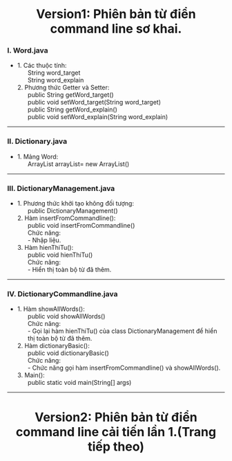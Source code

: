 <h1 align="center"> Version1: Phiên bản từ điển command line sơ khai. </h1>
<h3>I. Word.java<br></h3>
<ul>
	<li>
		1. Các thuộc tính:
		<ol>
			String word_target<br>
    			String word_explain<br>
		</ol>
		2. Phương thức Getter và Setter:
		<ol>
			public String getWord_target()<br>
			public void setWord_target(String word_target)<br>
			public String getWord_explain()<br>
			public void setWord_explain(String word_explain)<br>
		</ol>
  	</li>
</ul> <hr>
<h3>II. Dictionary.java<br></h3>
<ul>
  	<li>
      		1. Mảng Word:
		<ol>
			ArrayList<Word> arrayList= new ArrayList<Word>()
		</ol>
  	</li>
</ul> <hr>
<h3>III. DictionaryManagement.java<br></h3>
<ul>
  	<li>
		1. Phương thức khởi tạo không đối tượng:
		<ol>
			public DictionaryManagement()
		</ol>
		2. Hàm insertFromCommandline():
		<ol>
			public void insertFromCommandline()<br>
			Chức năng:<br>
			- Nhập liệu.
		</ol>
		3. Hàm hienThiTu():
		<ol>
			public void hienThiTu()<br>
			Chức năng:<br>
			- Hiển thị toàn bộ từ đã thêm.
		</ol>
  	</li>
</ul> <hr>
<h3>IV. DictionaryCommandline.java</h3>
<ul>
   	<li>
      		1. Hàm showAllWords():
		<ol>
			public void showAllWords()<br>
			Chức năng:<br>
			- Gọi lại hàm hienThiTu() của class DictionaryManagement để hiển thị toàn bộ từ đã thêm.
		</ol>
		2. Hàm dictionaryBasic():
		<ol>
			public void dictionaryBasic()<br>
			Chức năng:<br>
			- Chức năng gọi hàm insertFromCommandline() và showAllWords().
		</ol>
		3. Main():
		<ol>
			public static void main(String[] args)
		</ol>
  	</li>	
</ul> <hr>
<h1 align="center"> Version2: Phiên bản từ điển command line cải tiến lần 1.(Trang tiếp theo) </h1>
